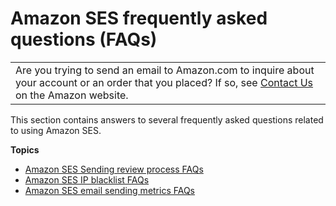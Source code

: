 # Amazon SES frequently asked questions \(FAQs\)<a name="faqs"></a>


|  | 
| --- |
| Are you trying to send an email to Amazon\.com to inquire about your account or an order that you placed? If so, see [Contact Us](http://www.amazon.com/gp/help/customer/contact-us/) on the Amazon website\. | 

This section contains answers to several frequently asked questions related to using Amazon SES\. 

**Topics**
+ [Amazon SES Sending review process FAQs](faqs-enforcement.md)
+ [Amazon SES IP blacklist FAQs](faqs-blacklists.md)
+ [Amazon SES email sending metrics FAQs](faqs-metrics.md)